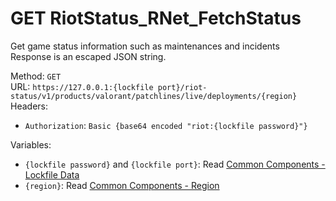 # GET RiotStatus_RNet_FetchStatus

Get game status information such as maintenances and incidents  
Response is an escaped JSON string.  


Method: `GET`  
URL: `https://127.0.0.1:{lockfile port}/riot-status/v1/products/valorant/patchlines/live/deployments/{region}`  
Headers:
 - `Authorization`: `Basic {base64 encoded "riot:{lockfile password}"}`

Variables:
 - `{lockfile password}` and `{lockfile port}`: Read [Common Components - Lockfile Data](..\common-components.md#lockfile-data)
 - `{region}`: Read [Common Components - Region](..\common-components.md#region)

